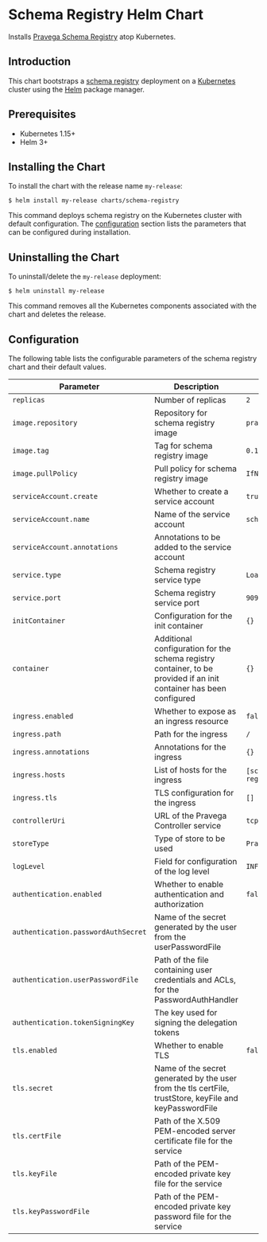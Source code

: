 <!--

  Copyright (c) Dell Inc., or its subsidiaries. All Rights Reserved.

  Licensed under the Apache License, Version 2.0 (the "License");
  you may not use this file except in compliance with the License.
  You may obtain a copy of the License at

  http://www.apache.org/licenses/LICENSE-2.0

-->

# Schema Registry Helm Chart

Installs [Pravega Schema Registry](https://github.com/pravega/schema-registry) atop Kubernetes.

## Introduction

This chart bootstraps a [schema registry](https://github.com/pravega/schema-registry) deployment on a [Kubernetes](http://kubernetes.io) cluster using the [Helm](https://helm.sh) package manager.

## Prerequisites
  - Kubernetes 1.15+
  - Helm 3+

## Installing the Chart

To install the chart with the release name `my-release`:

```
$ helm install my-release charts/schema-registry
```

This command deploys schema registry on the Kubernetes cluster with default configuration. The [configuration](#configuration) section lists the parameters that can be configured during installation.

## Uninstalling the Chart

To uninstall/delete the `my-release` deployment:

```
$ helm uninstall my-release
```

This command removes all the Kubernetes components associated with the chart and deletes the release.

## Configuration

The following table lists the configurable parameters of the schema registry chart and their default values.

| Parameter | Description | Default |
| ----- | ----------- | ------ |
| `replicas` | Number of replicas | `2` |
| `image.repository` | Repository for schema registry image | `pravega/schemaregistry` |
| `image.tag` | Tag for schema registry image | `0.1.0` |
| `image.pullPolicy` | Pull policy for schema registry image | `IfNotPresent` |
| `serviceAccount.create` | Whether to create a service account | `true` |
| `serviceAccount.name` | Name of the service account | `schema-registry` |
| `serviceAccount.annotations` | Annotations to be added to the service account | |
| `service.type` | Schema registry service type | `LoadBalancer` |
| `service.port` | Schema registry service port | `9092` |
| `initContainer` | Configuration for the init container | `{}` |
| `container` | Additional configuration for the schema registry container, to be provided if an init container has been configured | `{}` |
| `ingress.enabled` | Whether to expose as an ingress resource | `false` |
| `ingress.path` | Path for the ingress | `/` |
| `ingress.annotations` | Annotations for the ingress | `{}` |
| `ingress.hosts` | List of hosts for the ingress | `[schema-registry.pravega.com]` |
| `ingress.tls` | TLS configuration for the ingress | `[]` |
| `controllerUri` | URL of the Pravega Controller service | `tcp://localhost:9090` |
| `storeType` | Type of store to be used | `Pravega` |
| `logLevel` | Field for configuration of the log level | `INFO` |
| `authentication.enabled` | Whether to enable authentication and authorization | `false` |
| `authentication.passwordAuthSecret` | Name of the secret generated by the user from the userPasswordFile | |
| `authentication.userPasswordFile` | Path of the file containing user credentials and ACLs, for the PasswordAuthHandler | |
| `authentication.tokenSigningKey` | The key used for signing the delegation tokens | |
| `tls.enabled` | Whether to enable TLS | `false` |
| `tls.secret` | Name of the secret generated by the user from the tls certFile, trustStore, keyFile and keyPasswordFile | |
| `tls.certFile` | Path of the X.509 PEM-encoded server certificate file for the service | |
| `tls.keyFile` | Path of the PEM-encoded private key file for the service | |
| `tls.keyPasswordFile` | Path of the PEM-encoded private key password file for the service | |

